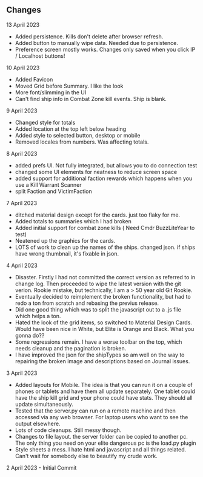 ## Changes 
13 April 2023
- Added persistence.  Kills don't delete after browser refresh.
- Added button to manually wipe data. Needed due to persistence.
- Preference screen mostly works.  Changes only saved when you click IP / Localhost buttons!

10 April 2023
- Added Favicon
- Moved Grid before Summary.  I like the look
- More font/slimming in the UI
- Can't find ship info in Combat Zone kill events.  Ship is blank.

9 April 2023
- Changed style for totals
- Added location at the top left below heading
- Added style to selected button, desktop or mobile
- Removed locales from numbers.  Was affecting totals.

8 April 2023
- added prefs UI.  Not fully integrated, but allows you to do connection test 
- changed some UI elements for neatness to reduce screen space
- added support for additional faction rewards which happens when you use a Kill Warrant Scanner
- split Faction and VictimFaction

7 April 2023 
- ditched material design except for the cards.  just too flaky for me.  
- Added totals to summaries which I had broken
- Added initial support for combat zone kills ( Need Cmdr BuzzLiteYear to test) 
- Neatened up the graphics for the cards.
- LOTS of work to clean up the names of the ships.  changed json.  if ships have wrong thumbnail, it's fixable in json.

4 April 2023 
- Disaster.  Firstly I had not committed the correct version as referred to in change log.  Then proceeded to wipe the latest version with the git verion.  Rookie mistake, but technically, I am a > 50 year old Git Rookie. 
- Eventually decided to reimplement the broken functionality, but had to redo a ton from scratch and rebasing the previus release.  
- Did one good thing which was to split the javascript out to a .js file which helps a ton.
- Hated the look of the grid items, so switched to Material Design Cards.  Would have been nice in White, but Elite is Orange and Black.  What you gonna do??
- Some regressions remain.  I have a worse toolbar on the top, which needs cleanup and the pagination is broken.  
- I have improved the json for the shipTypes so am well on the way to repairing the broken image and descriptions based on Journal issues.

3 April 2023 
- Added layouts for Mobile.  The idea is that you can run it on a couple of phones or tablets and have them all update separately.  One tablet could have  the ship kill grid and your phone could have stats.  They should all update simultaneously.
- Tested that the server.py can run on a remote machine and then accessed via any web browser.  For laptop users who want to see the output elsewhere.
- Lots of code cleanups.  Still messy though.
- Changes to file layout.   the server folder can be copied to another pc.  The only thing you need on your elite dangerous pc is the load.py plugin
- Style sheets a mess.  I hate html and javascript and all things related.  Can't wait for somebody else to beautify my crude work.

2 April 2023 - Initial Commit
